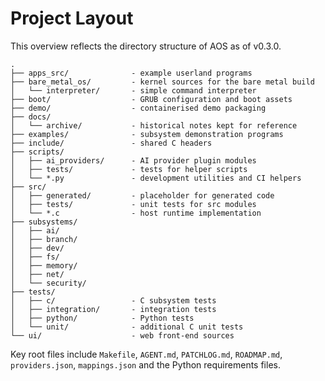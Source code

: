 # Project Layout

This overview reflects the directory structure of AOS as of v0.3.0.

```text
.
├── apps_src/              - example userland programs
├── bare_metal_os/         - kernel sources for the bare metal build
│   └── interpreter/       - simple command interpreter
├── boot/                  - GRUB configuration and boot assets
├── demo/                  - containerised demo packaging
├── docs/
│   └── archive/           - historical notes kept for reference
├── examples/              - subsystem demonstration programs
├── include/               - shared C headers
├── scripts/
│   ├── ai_providers/      - AI provider plugin modules
│   ├── tests/             - tests for helper scripts
│   └── *.py               - development utilities and CI helpers
├── src/
│   ├── generated/         - placeholder for generated code
│   ├── tests/             - unit tests for src modules
│   └── *.c                - host runtime implementation
├── subsystems/
│   ├── ai/
│   ├── branch/
│   ├── dev/
│   ├── fs/
│   ├── memory/
│   ├── net/
│   └── security/
├── tests/
│   ├── c/                 - C subsystem tests
│   ├── integration/       - integration tests
│   ├── python/            - Python tests
│   └── unit/              - additional C unit tests
└── ui/                    - web front-end sources
```

Key root files include `Makefile`, `AGENT.md`, `PATCHLOG.md`, `ROADMAP.md`,
`providers.json`, `mappings.json` and the Python requirements files.
